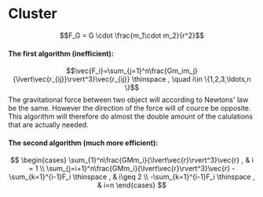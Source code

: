 # Cluster

$$F_G = G \cdot \frac{m_1\cdot m_2}{r^2}$$

#### The first algorithm (inefficient): 
$$\vec{F_i}=\sum_{j=1}^n\frac{Gm_im_j}{\lvert\vec{r_{ij}}\rvert^3}\vec{r_{ij}} \thinspace , \quad i\in \{1,2,3,\ldots,n \}$$
The gravitational force between two object will according to Newtons' law be the same. However the direction of the force will of cource be opposite. This algorithm will therefore do almost the double amount of the calulations that are actually needed.

#### The second algorithm (much more efficient):

$$
\begin{cases}
\sum_{1}^n\frac{GMm_i}{\lvert\vec{r}\rvert^3}\vec{r} , & i = 1 \\ 
\sum_{j=i+1}^n\frac{GMm_i}{\lvert\vec{r}\rvert^3}\vec{r} - \sum_{k=1}^{i-1}F_i \thinspace , & i\geq 2 \\
-\sum_{k=1}^{i-1}F_i \thinspace , & i=n
\end{cases}
$$

